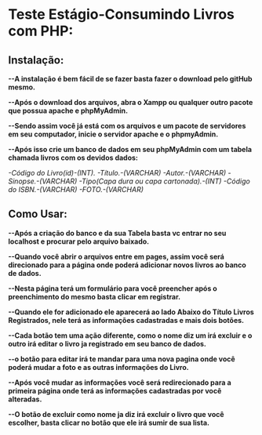 <h1>Teste Estágio-Consumindo Livros com PHP: </h1>

<h2>Instalação: </h2>

<b>--A instalação é bem fácil de se fazer basta fazer o download pelo gitHub mesmo.</b>

<b>--Após o download dos arquivos, abra o Xampp ou qualquer outro pacote que possua apache e phpMyAdmin.</b>

<b>--Sendo assim você já está com os arquivos e um pacote de servidores em seu computador, inicie o servidor apache e o phpmyAdmin.</b>

<b>--Após isso crie um banco de dados em seu phpMyAdmin com um tabela chamada livros com os devidos dados: </b>

<i> -Código do Livro(id)-(INT).</i>
<i> -Título.-(VARCHAR)</i>
<i> -Autor.-(VARCHAR)</i>
<i> -Sinopse.-(VARCHAR)</i>
<i> -Tipo(Capa dura ou capa cartonada).-(INT)</i>
<i> -Código do ISBN.-(VARCHAR)</i>
<i> -FOTO.-(VARCHAR)</i>

<h2>Como Usar: </h2>

<b>--Após a criação do banco e da sua Tabela basta vc entrar no seu localhost e procurar pelo arquivo baixado.</b>

<b>--Quando você abrir o arquivos entre em pages, assim você será direcionado para a página onde poderá adicionar novos livros ao banco de dados.</b>

<b>--Nesta página terá um formulário para você preencher após o preenchimento do mesmo basta clicar em registrar.</b>

<b>--Quando ele for adicionado ele aparecerá ao lado Abaixo do Título Livros Registrados, nele terá as informações cadastradas e mais dois botões.</b>

<b>--Cada botão tem uma ação diferente, como o nome diz um irá excluir e o outro irá editar o livro ja registrado em seu banco de dados.</b>

<b>--o botão para editar irá te mandar para uma nova pagina onde você poderá mudar a foto e as outras informações do Livro.</b>

<b>--Após você mudar as informações você será redirecionado para a primeira página onde terá as informações cadastradas por você alteradas.</b>

<b>--O botão de excluir como nome ja diz irá excluir o livro que você escolher, basta clicar no botão que ele irá sumir de sua lista.
</b>
